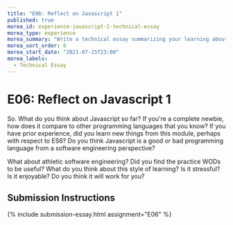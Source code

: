 ```yaml
---
title: "E06: Reflect on Javascript 1"
published: true
morea_id: experience-javascript-1-technical-essay
morea_type: experience
morea_summary: "Write a technical essay summarizing your learning about Javascript."
morea_sort_order: 6
morea_start_date: "2021-07-15T23:00"
morea_labels:
  - Technical Essay
---
```


# E06: Reflect on Javascript 1

So. What do you think about Javascript so far? If you're a complete newbie, how does it compare to other programming languages that you know? If you have prior experience, did you learn new things from this module, perhaps with respect to ES6? Do you think Javascript is a good or bad programming language from a software engineering perspective?

What about athletic software engineering? Did you find the practice WODs to be useful? What do you think about this style of learning? Is it stressful? Is it enjoyable? Do you think it will work for you?


## Submission Instructions

{% include submission-essay.html assignment="E06" %}





